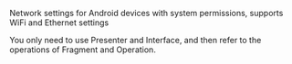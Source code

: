 Network settings for Android devices with system permissions, supports WiFi and Ethernet settings

You only need to use Presenter and Interface, and then refer to the operations of Fragment and Operation.
